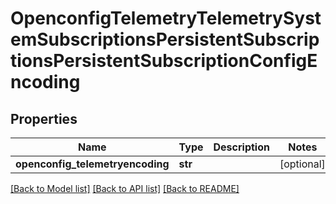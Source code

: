 # OpenconfigTelemetryTelemetrySystemSubscriptionsPersistentSubscriptionsPersistentSubscriptionConfigEncoding

## Properties
Name | Type | Description | Notes
------------ | ------------- | ------------- | -------------
**openconfig_telemetryencoding** | **str** |  | [optional] 

[[Back to Model list]](../README.md#documentation-for-models) [[Back to API list]](../README.md#documentation-for-api-endpoints) [[Back to README]](../README.md)


